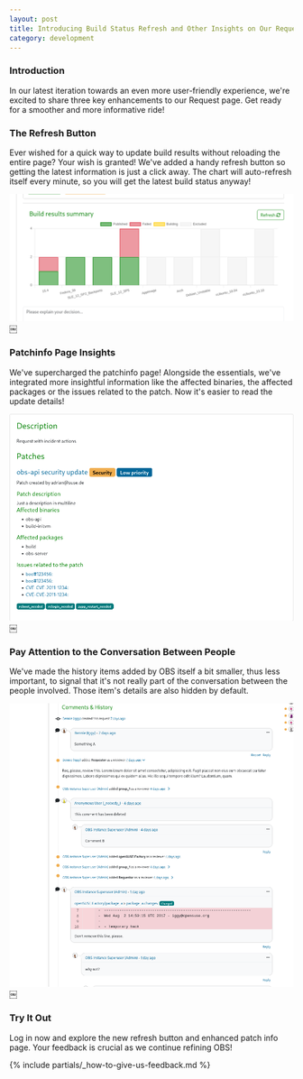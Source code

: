 ```yaml
---
layout: post
title: Introducing Build Status Refresh and Other Insights on Our Request Page
category: development
---
```


### Introduction

In our latest iteration towards an even more user-friendly experience, we're excited to share three key enhancements to our Request page. Get ready for a smoother and more informative ride!

### The Refresh Button

Ever wished for a quick way to update build results without reloading the entire page? Your wish is granted! We've added a handy refresh button so getting the latest information is just a click away. The chart will auto-refresh itself every minute, so you will get the latest build status anyway!

![Build status refresh button](/images/posts/2023-11-30/build-status-refresh-button.png)
￼
### Patchinfo Page Insights

We've supercharged the patchinfo page! Alongside the essentials, we've integrated more insightful information like the affected binaries, the affected packages or the issues related to the patch.
Now it's easier to read the update details!

![Patchinfo page insights](/images/posts/2023-11-30/patchinfo-page-insights.png)
￼
### Pay Attention to the Conversation Between People 

We've made the history items added by OBS itself a bit smaller, thus less important, to signal that it's not really part of the conversation between the people involved. Those item's details are also hidden by default.

![Comments and history shifts the attention to the conversation between people](/images/posts/2023-11-30/comments-and-history.png)
￼
### Try It Out

Log in now and explore the new refresh button and enhanced patch info page. Your feedback is crucial as we continue refining OBS!

{% include partials/_how-to-give-us-feedback.md %}
